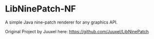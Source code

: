 # LibNinePatch-NF
A simple Java nine-patch renderer for any graphics API.

Original Project by Juuxel here: https://github.com/Juuxel/LibNinePatch
